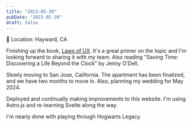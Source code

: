 ```yaml
---
title: "2023-05-30"
pubDate: "2023-05-30"
draft: false
---
```


📍 Location: Hayward, CA

Finishing up the book, [Laws of UX](https://lawsofux.com/). It's a great primer on the topic and I'm looking forward to sharing it with my team. Also reading "Saving Time: Discovering a Life Beyond the Clock" by Jenny O'Dell.

Slowly moving to San Jose, California. The apartment has been finalized, and we have two months to move in. Also, planning my wedding for May 2024.

Deployed and continually making improvements to this website. I'm using Astro.js and re-learning Svelte along the way.

I'm nearly done with playing through Hogwarts Legacy.
